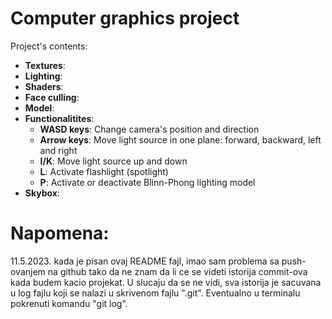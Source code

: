 # Computer graphics project

Project's contents:

* **Textures**:
* **Lighting**:
* **Shaders**:
* **Face culling**:
* **Model**:
* **Functionalitites**:
    * **WASD keys**: Change camera's position and direction
    * **Arrow keys**: Move light source in one plane: forward, backward, left and right
    * **I/K**: Move light source up and down
    * **L**: Activate flashlight (spotlight)
    * **P**: Activate or deactivate Blinn-Phong lighting model
* **Skybox**:

# Napomena:
11.5.2023. kada je pisan ovaj README fajl, imao sam problema sa push-ovanjem na github 
tako da ne znam da li ce se videti istorija commit-ova kada budem kacio projekat.
U slucaju da se ne vidi, sva istorija je sacuvana u log fajlu koji se nalazi u skrivenom
fajlu ".git". Eventualno u terminalu pokrenuti komandu "git log".
